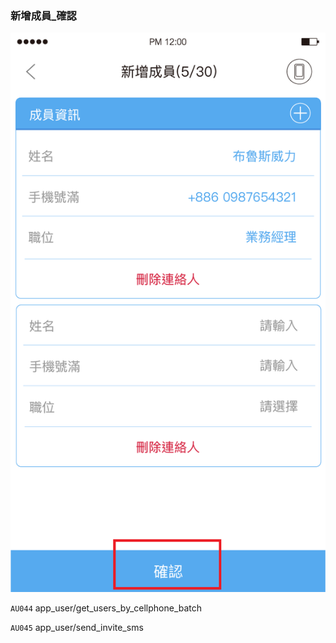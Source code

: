 ### 新增成員\_確認

![](/圖/新增成員_確認.png)

`AU044` app\_user/get\_users\_by\_cellphone\_batch

`AU045` app\_user/send\_invite\_sms

